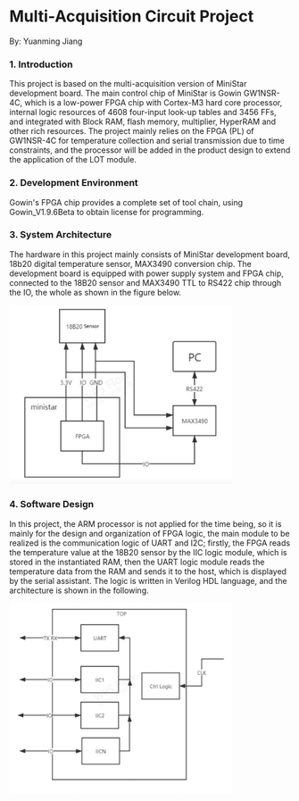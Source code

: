 # Multi-Acquisition Circuit Project

By: Yuanming Jiang 

### 1. Introduction

This project is based on the multi-acquisition version of MiniStar development board. The main control chip of MiniStar is Gowin GW1NSR-4C, which is a low-power FPGA chip with Cortex-M3 hard core processor, internal logic resources of 4608 four-input look-up tables and 3456 FFs, and integrated with Block RAM, flash memory, multiplier, HyperRAM and other rich resources. The project mainly relies on the FPGA (PL) of GW1NSR-4C for temperature collection and serial transmission due to time constraints, and the processor will be added in the product design to extend the application of the LOT module.

### 2. Development Environment

Gowin's FPGA chip provides a complete set of tool chain, using Gowin_V1.9.6Beta to obtain license for programming. 

### 3. System Architecture

The hardware in this project mainly consists of MiniStar development board, 18b20 digital temperature sensor, MAX3490 conversion chip. The development board is equipped with power supply system and FPGA chip, connected to the 18B20 sensor and MAX3490 TTL to RS422 chip through the IO, the whole as shown in the figure below.

<img src="/projects/Multi-acquisition Circuit Project/pic/Multi pic (1).png" width= "400">

### 4. Software Design

In this project, the ARM processor is not applied for the time being, so it is
mainly for the design and organization of FPGA logic, the main module to be realized is the communication logic of UART and I2C; firstly, the FPGA reads the temperature value at the 18B20 sensor by the IIC logic module, which is stored in the instantiated RAM, then the UART logic module reads the temperature data from the RAM and sends it to the host, which is displayed by the serial assistant. The logic is written in Verilog HDL language, and the architecture is shown in the following.

<img src="/projects/Multi-acquisition Circuit Project/pic/Multi pic (2).png" width= "400">
